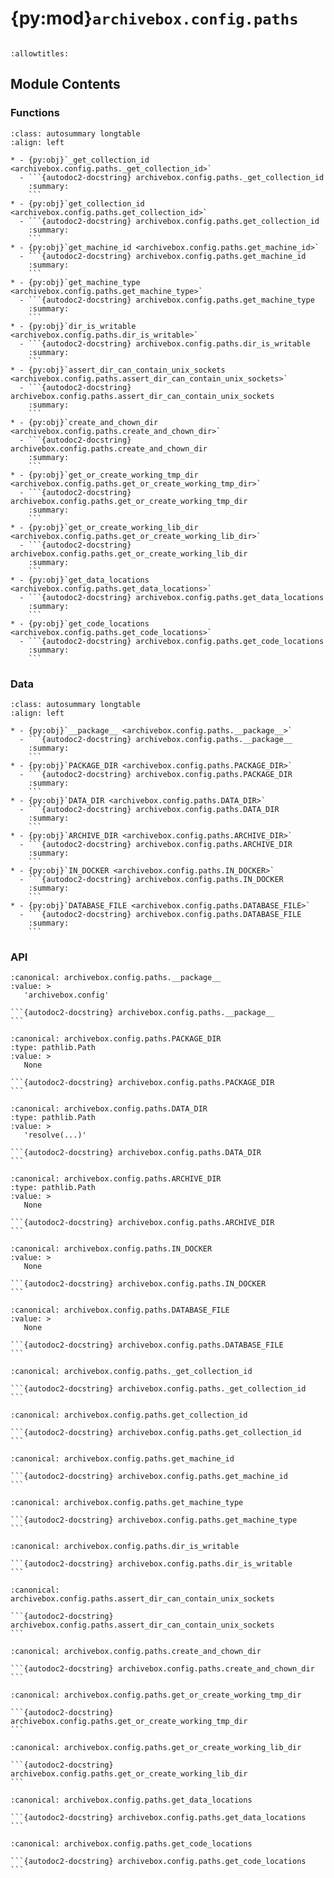 # {py:mod}`archivebox.config.paths`

```{py:module} archivebox.config.paths
```

```{autodoc2-docstring} archivebox.config.paths
:allowtitles:
```

## Module Contents

### Functions

````{list-table}
:class: autosummary longtable
:align: left

* - {py:obj}`_get_collection_id <archivebox.config.paths._get_collection_id>`
  - ```{autodoc2-docstring} archivebox.config.paths._get_collection_id
    :summary:
    ```
* - {py:obj}`get_collection_id <archivebox.config.paths.get_collection_id>`
  - ```{autodoc2-docstring} archivebox.config.paths.get_collection_id
    :summary:
    ```
* - {py:obj}`get_machine_id <archivebox.config.paths.get_machine_id>`
  - ```{autodoc2-docstring} archivebox.config.paths.get_machine_id
    :summary:
    ```
* - {py:obj}`get_machine_type <archivebox.config.paths.get_machine_type>`
  - ```{autodoc2-docstring} archivebox.config.paths.get_machine_type
    :summary:
    ```
* - {py:obj}`dir_is_writable <archivebox.config.paths.dir_is_writable>`
  - ```{autodoc2-docstring} archivebox.config.paths.dir_is_writable
    :summary:
    ```
* - {py:obj}`assert_dir_can_contain_unix_sockets <archivebox.config.paths.assert_dir_can_contain_unix_sockets>`
  - ```{autodoc2-docstring} archivebox.config.paths.assert_dir_can_contain_unix_sockets
    :summary:
    ```
* - {py:obj}`create_and_chown_dir <archivebox.config.paths.create_and_chown_dir>`
  - ```{autodoc2-docstring} archivebox.config.paths.create_and_chown_dir
    :summary:
    ```
* - {py:obj}`get_or_create_working_tmp_dir <archivebox.config.paths.get_or_create_working_tmp_dir>`
  - ```{autodoc2-docstring} archivebox.config.paths.get_or_create_working_tmp_dir
    :summary:
    ```
* - {py:obj}`get_or_create_working_lib_dir <archivebox.config.paths.get_or_create_working_lib_dir>`
  - ```{autodoc2-docstring} archivebox.config.paths.get_or_create_working_lib_dir
    :summary:
    ```
* - {py:obj}`get_data_locations <archivebox.config.paths.get_data_locations>`
  - ```{autodoc2-docstring} archivebox.config.paths.get_data_locations
    :summary:
    ```
* - {py:obj}`get_code_locations <archivebox.config.paths.get_code_locations>`
  - ```{autodoc2-docstring} archivebox.config.paths.get_code_locations
    :summary:
    ```
````

### Data

````{list-table}
:class: autosummary longtable
:align: left

* - {py:obj}`__package__ <archivebox.config.paths.__package__>`
  - ```{autodoc2-docstring} archivebox.config.paths.__package__
    :summary:
    ```
* - {py:obj}`PACKAGE_DIR <archivebox.config.paths.PACKAGE_DIR>`
  - ```{autodoc2-docstring} archivebox.config.paths.PACKAGE_DIR
    :summary:
    ```
* - {py:obj}`DATA_DIR <archivebox.config.paths.DATA_DIR>`
  - ```{autodoc2-docstring} archivebox.config.paths.DATA_DIR
    :summary:
    ```
* - {py:obj}`ARCHIVE_DIR <archivebox.config.paths.ARCHIVE_DIR>`
  - ```{autodoc2-docstring} archivebox.config.paths.ARCHIVE_DIR
    :summary:
    ```
* - {py:obj}`IN_DOCKER <archivebox.config.paths.IN_DOCKER>`
  - ```{autodoc2-docstring} archivebox.config.paths.IN_DOCKER
    :summary:
    ```
* - {py:obj}`DATABASE_FILE <archivebox.config.paths.DATABASE_FILE>`
  - ```{autodoc2-docstring} archivebox.config.paths.DATABASE_FILE
    :summary:
    ```
````

### API

````{py:data} __package__
:canonical: archivebox.config.paths.__package__
:value: >
   'archivebox.config'

```{autodoc2-docstring} archivebox.config.paths.__package__
```

````

````{py:data} PACKAGE_DIR
:canonical: archivebox.config.paths.PACKAGE_DIR
:type: pathlib.Path
:value: >
   None

```{autodoc2-docstring} archivebox.config.paths.PACKAGE_DIR
```

````

````{py:data} DATA_DIR
:canonical: archivebox.config.paths.DATA_DIR
:type: pathlib.Path
:value: >
   'resolve(...)'

```{autodoc2-docstring} archivebox.config.paths.DATA_DIR
```

````

````{py:data} ARCHIVE_DIR
:canonical: archivebox.config.paths.ARCHIVE_DIR
:type: pathlib.Path
:value: >
   None

```{autodoc2-docstring} archivebox.config.paths.ARCHIVE_DIR
```

````

````{py:data} IN_DOCKER
:canonical: archivebox.config.paths.IN_DOCKER
:value: >
   None

```{autodoc2-docstring} archivebox.config.paths.IN_DOCKER
```

````

````{py:data} DATABASE_FILE
:canonical: archivebox.config.paths.DATABASE_FILE
:value: >
   None

```{autodoc2-docstring} archivebox.config.paths.DATABASE_FILE
```

````

````{py:function} _get_collection_id(DATA_DIR=DATA_DIR, force_create=False) -> str
:canonical: archivebox.config.paths._get_collection_id

```{autodoc2-docstring} archivebox.config.paths._get_collection_id
```
````

````{py:function} get_collection_id(DATA_DIR=DATA_DIR) -> str
:canonical: archivebox.config.paths.get_collection_id

```{autodoc2-docstring} archivebox.config.paths.get_collection_id
```
````

````{py:function} get_machine_id() -> str
:canonical: archivebox.config.paths.get_machine_id

```{autodoc2-docstring} archivebox.config.paths.get_machine_id
```
````

````{py:function} get_machine_type() -> str
:canonical: archivebox.config.paths.get_machine_type

```{autodoc2-docstring} archivebox.config.paths.get_machine_type
```
````

````{py:function} dir_is_writable(dir_path: pathlib.Path, uid: int | None = None, gid: int | None = None, fallback=True, chown=True) -> bool
:canonical: archivebox.config.paths.dir_is_writable

```{autodoc2-docstring} archivebox.config.paths.dir_is_writable
```
````

````{py:function} assert_dir_can_contain_unix_sockets(dir_path: pathlib.Path) -> bool
:canonical: archivebox.config.paths.assert_dir_can_contain_unix_sockets

```{autodoc2-docstring} archivebox.config.paths.assert_dir_can_contain_unix_sockets
```
````

````{py:function} create_and_chown_dir(dir_path: pathlib.Path) -> None
:canonical: archivebox.config.paths.create_and_chown_dir

```{autodoc2-docstring} archivebox.config.paths.create_and_chown_dir
```
````

````{py:function} get_or_create_working_tmp_dir(autofix=True, quiet=False)
:canonical: archivebox.config.paths.get_or_create_working_tmp_dir

```{autodoc2-docstring} archivebox.config.paths.get_or_create_working_tmp_dir
```
````

````{py:function} get_or_create_working_lib_dir(autofix=True, quiet=False)
:canonical: archivebox.config.paths.get_or_create_working_lib_dir

```{autodoc2-docstring} archivebox.config.paths.get_or_create_working_lib_dir
```
````

````{py:function} get_data_locations()
:canonical: archivebox.config.paths.get_data_locations

```{autodoc2-docstring} archivebox.config.paths.get_data_locations
```
````

````{py:function} get_code_locations()
:canonical: archivebox.config.paths.get_code_locations

```{autodoc2-docstring} archivebox.config.paths.get_code_locations
```
````

